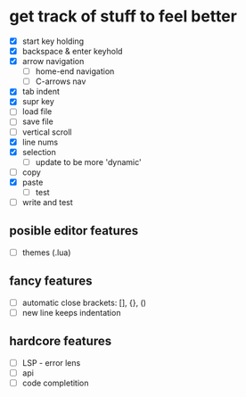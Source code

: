 # get track of stuff to feel better

- [x] start key holding
- [x] backspace & enter keyhold
- [x] arrow navigation
    - [ ] home-end navigation
    - [ ] C-arrows nav
- [x] tab indent
- [x] supr key
- [ ] load file
- [ ] save file
- [ ] vertical scroll
- [x] line nums
- [x] selection
    - [ ] update to be more 'dynamic'
- [ ] copy 
- [x] paste
    - [ ] test
- [ ] write and test

## posible editor features

- [ ] themes (.lua)

## fancy features

- [ ] automatic close brackets: [], {}, ()
- [ ] new line keeps indentation

## hardcore features

- [ ] LSP - error lens
- [ ] api 
- [ ] code completition
